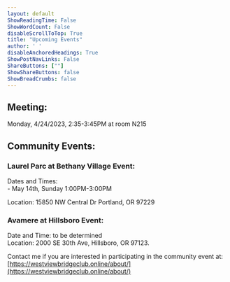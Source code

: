 ```yaml
---
layout: default
ShowReadingTime: False
ShowWordCount: False
disableScrollToTop: True
title: "Upcoming Events"
author: ' '
disableAnchoredHeadings: True
ShowPostNavLinks: False
ShareButtons: [""]
ShowShareButtons: false
ShowBreadCrumbs: false
---
```


## Meeting:
Monday, 4/24/2023, 2:35-3:45PM at room N215

## Community Events:
### Laurel Parc at Bethany Village Event:
Dates and Times:\
 \- May 14th, Sunday 1:00PM-3:00PM

Location: 15850 NW Central Dr Portland, OR 97229

### Avamere at Hillsboro Event:
Date and Time: to be determined\
Location: 2000 SE 30th Ave, Hillsboro, OR 97123.

Contact me if you are interested in participating in the community event at: [https://westviewbridgeclub.online/about/](https://westviewbridgeclub.online/about/)
